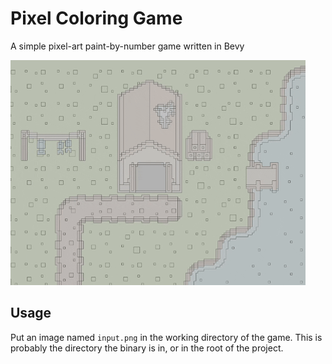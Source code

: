 # Pixel Coloring Game
A simple pixel-art paint-by-number game written in Bevy

![Demo GIF](demo/demo.gif)

## Usage
Put an image named `input.png` in the working directory of the game. This is probably the directory the binary is in, or in the root of the project.

